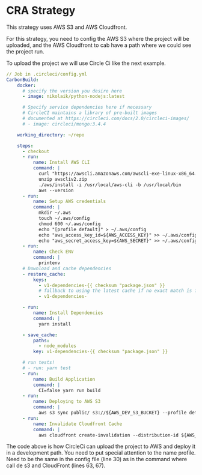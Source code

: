 # CRA Strategy

This strategy uses AWS S3 and AWS Cloudfront.

For this strategy, you need to config the AWS S3 where the project will be uploaded, and the AWS Cloudfront to cab have a path where we could see the project run.

To upload the project we will use Circle Ci like the next example.

```yaml 
// Job in .circleci/config.yml
CarbonBuild:
    docker:
      # specify the version you desire here
      - image: nikolaik/python-nodejs:latest

      # Specify service dependencies here if necessary
      # CircleCI maintains a library of pre-built images
      # documented at https://circleci.com/docs/2.0/circleci-images/
      # - image: circleci/mongo:3.4.4

    working_directory: ~/repo

    steps:
      - checkout
      - run:
          name: Install AWS CLI
          command: |
            curl "https://awscli.amazonaws.com/awscli-exe-linux-x86_64.zip" -o "awscliv2.zip"
            unzip awscliv2.zip
            ./aws/install -i /usr/local/aws-cli -b /usr/local/bin
            aws --version
      - run:
          name: Setup AWS credentials
          command: |
            mkdir ~/.aws
            touch ~/.aws/config
            chmod 600 ~/.aws/config
            echo "[profile default]" > ~/.aws/config
            echo "aws_access_key_id=${AWS_ACCESS_KEY}" >> ~/.aws/config
            echo "aws_secret_access_key=${AWS_SECRET}" >> ~/.aws/config
      - run:
          name: Check ENV
          command: |
            printenv
      # Download and cache dependencies
      - restore_cache:
          keys:
            - v1-dependencies-{{ checksum "package.json" }}
            # fallback to using the latest cache if no exact match is found
            - v1-dependencies-

      - run:
          name: Install Dependencies
          command: |
            yarn install

      - save_cache:
          paths:
            - node_modules
          key: v1-dependencies-{{ checksum "package.json" }}

      # run tests!
      # - run: yarn test
      - run:
          name: Build Application
          command: |
            CI=false yarn run build
      - run:
          name: Deploying to AWS S3
          command: |
            aws s3 sync public/ s3://${AWS_DEV_S3_BUCKET} --profile default --region ${AWS_DEV_REGION}
      - run:
          name: Invalidate Cloudfront Cache
          command: |
            aws cloudfront create-invalidation --distribution-id ${AWS_DEV_CLOUDFRONT_DISTRIBUTION} --paths "/*" --profile default
```

The code above is how CircleCi can upload the project to AWS and deploy it in a development path. You need to put special attention to the name profile. Need to be the same in the config file (line 30) as in the command where call de s3 and CloudFront (lines 63, 67).
